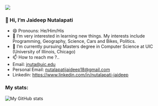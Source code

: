 
![](https://komarev.com/ghpvc/?username=njaideep2003&color=green)


### 👋 Hi, I’m Jaideep Nutalapati
- 😄 Pronouns: He/Him/His
- 👀 I’m very interested in learning new things. My interests include Programming, Geography, Science, Cars and Bikes, Politics. 
- 🌱 I’m currently pursuing Masters degree in Computer Science at UIC (University of Illinois, Chicago)
- 📫 How to reach me ?..
 - Email: jnuta@uic.edu
 - Personal Email: nutalapatijaideep18@gmail.com
 - Linkedin: https://www.linkedin.com/in/nutalapati-jaideep




### My stats:

![My GitHub stats](https://github-readme-stats.vercel.app/api?username=njaideep2003&show_icons=true&theme=constrast)

<!---
njaideep2003/njaideep2003 is a ✨ special ✨ repository because its `README.md` (this file) appears on your GitHub profile.
You can click the Preview link to take a look at your changes.
--->
